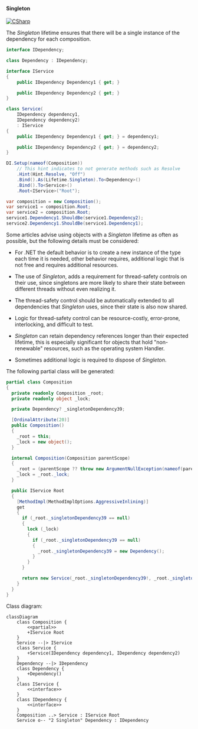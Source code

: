 #### Singleton

[![CSharp](https://img.shields.io/badge/C%23-code-blue.svg)](../tests/Pure.DI.UsageTests/Lifetimes/SingletonScenario.cs)

The _Singleton_ lifetime ensures that there will be a single instance of the dependency for each composition.


```c#
interface IDependency;

class Dependency : IDependency;

interface IService
{
    public IDependency Dependency1 { get; }

    public IDependency Dependency2 { get; }
}

class Service(
    IDependency dependency1,
    IDependency dependency2)
    : IService
{
    public IDependency Dependency1 { get; } = dependency1;

    public IDependency Dependency2 { get; } = dependency2;
}

DI.Setup(nameof(Composition))
    // This hint indicates to not generate methods such as Resolve
    .Hint(Hint.Resolve, "Off")
    .Bind().As(Lifetime.Singleton).To<Dependency>()
    .Bind().To<Service>()
    .Root<IService>("Root");

var composition = new Composition();
var service1 = composition.Root;
var service2 = composition.Root;
service1.Dependency1.ShouldBe(service1.Dependency2);
service2.Dependency1.ShouldBe(service1.Dependency1);
```

Some articles advise using objects with a _Singleton_ lifetime as often as possible, but the following details must be considered:

- For .NET the default behavior is to create a new instance of the type each time it is needed, other behavior requires, additional logic that is not free and requires additional resources.

- The use of _Singleton_, adds a requirement for thread-safety controls on their use, since singletons are more likely to share their state between different threads without even realizing it.

- The thread-safety control should be automatically extended to all dependencies that _Singleton_ uses, since their state is also now shared.

- Logic for thread-safety control can be resource-costly, error-prone, interlocking, and difficult to test.

- _Singleton_ can retain dependency references longer than their expected lifetime, this is especially significant for objects that hold "non-renewable" resources, such as the operating system Handler.

- Sometimes additional logic is required to dispose of _Singleton_.

The following partial class will be generated:

```c#
partial class Composition
{
  private readonly Composition _root;
  private readonly object _lock;

  private Dependency? _singletonDependency39;

  [OrdinalAttribute(20)]
  public Composition()
  {
    _root = this;
    _lock = new object();
  }

  internal Composition(Composition parentScope)
  {
    _root = (parentScope ?? throw new ArgumentNullException(nameof(parentScope)))._root;
    _lock = _root._lock;
  }

  public IService Root
  {
    [MethodImpl(MethodImplOptions.AggressiveInlining)]
    get
    {
      if (_root._singletonDependency39 == null)
      {
        lock (_lock)
        {
          if (_root._singletonDependency39 == null)
          {
            _root._singletonDependency39 = new Dependency();
          }
        }
      }

      return new Service(_root._singletonDependency39!, _root._singletonDependency39!);
    }
  }
}
```

Class diagram:

```mermaid
classDiagram
	class Composition {
		<<partial>>
		+IService Root
	}
	Service --|> IService
	class Service {
		+Service(IDependency dependency1, IDependency dependency2)
	}
	Dependency --|> IDependency
	class Dependency {
		+Dependency()
	}
	class IService {
		<<interface>>
	}
	class IDependency {
		<<interface>>
	}
	Composition ..> Service : IService Root
	Service o-- "2 Singleton" Dependency : IDependency
```

